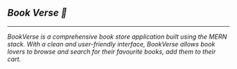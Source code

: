 ## ***Book Verse 📔***
-------

*BookVerse is a comprehensive book store application built using the MERN stack. With a clean and user-friendly interface, BookVerse allows book lovers to browse and search for their favourite books, add them to their cart.*
